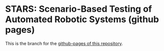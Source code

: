 # STARS: Scenario-Based Testing of Automated Robotic Systems (github pages)

This is the branch for the [github-pages of this repository](https://tudo-aqua.github.io/stars).
